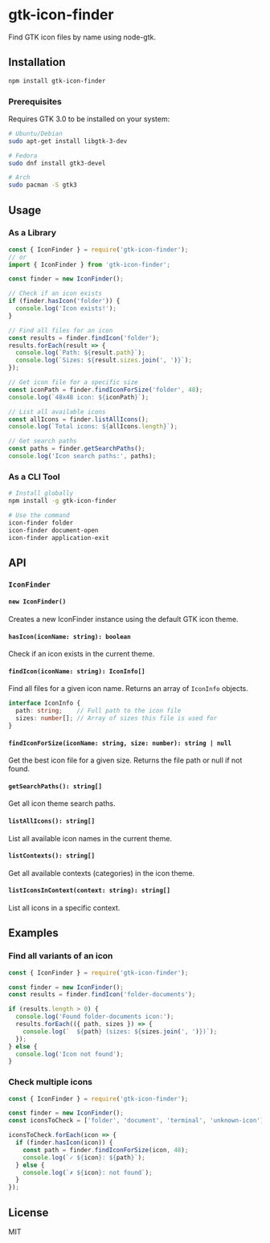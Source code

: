# gtk-icon-finder

Find GTK icon files by name using node-gtk.

## Installation

```bash
npm install gtk-icon-finder
```

### Prerequisites

Requires GTK 3.0 to be installed on your system:

```bash
# Ubuntu/Debian
sudo apt-get install libgtk-3-dev

# Fedora
sudo dnf install gtk3-devel

# Arch
sudo pacman -S gtk3
```

## Usage

### As a Library

```javascript
const { IconFinder } = require('gtk-icon-finder');
// or
import { IconFinder } from 'gtk-icon-finder';

const finder = new IconFinder();

// Check if an icon exists
if (finder.hasIcon('folder')) {
  console.log('Icon exists!');
}

// Find all files for an icon
const results = finder.findIcon('folder');
results.forEach(result => {
  console.log(`Path: ${result.path}`);
  console.log(`Sizes: ${result.sizes.join(', ')}`);
});

// Get icon file for a specific size
const iconPath = finder.findIconForSize('folder', 48);
console.log(`48x48 icon: ${iconPath}`);

// List all available icons
const allIcons = finder.listAllIcons();
console.log(`Total icons: ${allIcons.length}`);

// Get search paths
const paths = finder.getSearchPaths();
console.log('Icon search paths:', paths);
```

### As a CLI Tool

```bash
# Install globally
npm install -g gtk-icon-finder

# Use the command
icon-finder folder
icon-finder document-open
icon-finder application-exit
```

## API

### `IconFinder`

#### `new IconFinder()`
Creates a new IconFinder instance using the default GTK icon theme.

#### `hasIcon(iconName: string): boolean`
Check if an icon exists in the current theme.

#### `findIcon(iconName: string): IconInfo[]`
Find all files for a given icon name. Returns an array of `IconInfo` objects.

```typescript
interface IconInfo {
  path: string;    // Full path to the icon file
  sizes: number[]; // Array of sizes this file is used for
}
```

#### `findIconForSize(iconName: string, size: number): string | null`
Get the best icon file for a given size. Returns the file path or null if not found.

#### `getSearchPaths(): string[]`
Get all icon theme search paths.

#### `listAllIcons(): string[]`
List all available icon names in the current theme.

#### `listContexts(): string[]`
Get all available contexts (categories) in the icon theme.

#### `listIconsInContext(context: string): string[]`
List all icons in a specific context.

## Examples

### Find all variants of an icon

```javascript
const { IconFinder } = require('gtk-icon-finder');

const finder = new IconFinder();
const results = finder.findIcon('folder-documents');

if (results.length > 0) {
  console.log('Found folder-documents icon:');
  results.forEach(({ path, sizes }) => {
    console.log(`  ${path} (sizes: ${sizes.join(', ')})`);
  });
} else {
  console.log('Icon not found');
}
```

### Check multiple icons

```javascript
const { IconFinder } = require('gtk-icon-finder');

const finder = new IconFinder();
const iconsToCheck = ['folder', 'document', 'terminal', 'unknown-icon'];

iconsToCheck.forEach(icon => {
  if (finder.hasIcon(icon)) {
    const path = finder.findIconForSize(icon, 48);
    console.log(`✓ ${icon}: ${path}`);
  } else {
    console.log(`✗ ${icon}: not found`);
  }
});
```

## License

MIT